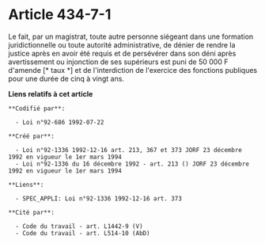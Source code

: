 # Article 434-7-1

Le fait, par un magistrat, toute autre personne siégeant dans une formation juridictionnelle ou toute autorité
administrative, de dénier de rendre la justice après en avoir été requis et de persévérer dans son déni après avertissement
ou injonction de ses supérieurs est puni de 50 000 F d'amende [* taux *] et de l'interdiction de l'exercice des fonctions
publiques pour une durée de cinq à vingt ans.

**Liens relatifs à cet article**

	**Codifié par**:

	  - Loi n°92-686 1992-07-22

	**Créé par**:

	  - Loi n°92-1336 1992-12-16 art. 213, 367 et 373 JORF 23 décembre 1992 en vigueur le 1er mars 1994
	  - Loi n°92-1336 du 16 décembre 1992 - art. 213 () JORF 23 décembre 1992 en vigueur le 1er mars 1994

	**Liens**:

	  - SPEC_APPLI: Loi n°92-1336 1992-12-16 art. 373

	**Cité par**:

	  - Code du travail - art. L1442-9 (V)
	  - Code du travail - art. L514-10 (AbD)
